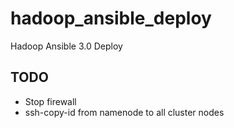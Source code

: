 # hadoop_ansible_deploy
Hadoop Ansible 3.0 Deploy

## TODO
* Stop firewall
* ssh-copy-id from namenode to all cluster nodes

